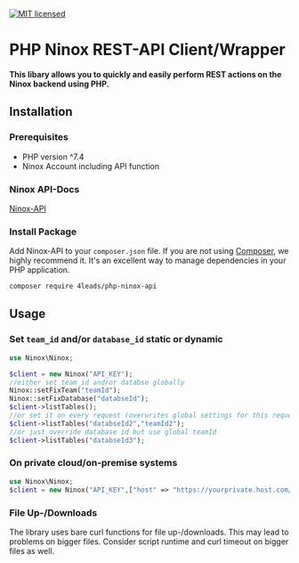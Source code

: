 [![MIT licensed](https://img.shields.io/badge/license-MIT-blue.svg)](./LICENSE)

# PHP Ninox REST-API Client/Wrapper

**This libary allows you to quickly and easily perform REST actions on the Ninox backend using PHP.**

## Installation

### Prerequisites

- PHP version ^7.4
- Ninox Account including API function

### Ninox API-Docs

[Ninox-API](https://ninox.com/de/manual/ninox-api/rest-api)

### Install Package

Add Ninox-API to your `composer.json` file. If you are not using [Composer](http://getcomposer.org), we highly recommend it. It's an excellent way to
manage dependencies in your PHP application.

```sh
composer require 4leads/php-ninox-api
```

## Usage

### Set ``team_id`` and/or ``database_id`` static or dynamic

```php
use Ninox\Ninox;

$client = new Ninox("API_KEY");
//either set team_id and/or databse globally
Ninox::setFixTeam("teamId");
Ninox::setFixDatabase("databseId");
$client->listTables();
//or set it on every request (overwrites global settings for this request if set)
$client->listTables("databseId2","teamId2");
//or just override database id but use global teamId
$client->listTables("databseId3");
```

### On private cloud/on-premise systems

```php
use Ninox\Ninox;
$client = new Ninox("API_KEY",["host" => "https://yourprivate.host.com/v1"]);
```

### File Up-/Downloads

The library uses bare curl functions for file up-/downloads. This may lead to problems on bigger files. Consider script runtime and curl timeout on
bigger files as well.